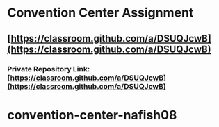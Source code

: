 # Convention Center Assignment

## [https://classroom.github.com/a/DSUQJcwB](https://classroom.github.com/a/DSUQJcwB)

### Private Repository Link: [https://classroom.github.com/a/DSUQJcwB](https://classroom.github.com/a/DSUQJcwB)
# convention-center-nafish08

